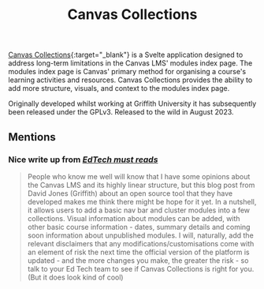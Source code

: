 ﻿---
backlinks:
- title: Why combine mkdocs with Foam
  url: /colophon/why-mkdocs-foam.html
- title: CASA Gallery
  url: /sense/CASA/casa-gallery.html
- title: Javascript REST API Client
  url: /sense/Web-development/javascript-rest-api-client.html
title: Canvas Collections
---
[Canvas Collections](https://djplaner.github.io/canvas-collections/){:target="_blank"} is a Svelte application designed to address long-term limitations in the Canvas LMS' modules index page. The modules index page is Canvas' primary method for organising a course's learning activities and resources. Canvas Collections provides the ability to add more structure, visuals, and context to the modules index page.

Originally developed whilst working at Griffith University it has subsequently been released under the GPLv3. Released to the wild in August 2023.

## Mentions 

### Nice write up from [_EdTech must reads_](https://edtechmustreads.substack.com/p/edtech-must-reads-1f9)

> People who know me well will know that I have some opinions about the Canvas LMS and its highly linear structure, but this blog post from David Jones (Griffith) about an open source tool that they have developed makes me think there might be hope for it yet. In a nutshell, it allows users to add a basic nav bar and cluster modules into a few collections. Visual information about modules can be added, with other basic course information - dates, summary details and coming soon information about unpublished modules. 
> I will, naturally, add the relevant disclaimers that any modifications/customisations come with an element of risk the next time the official version of the platform is updated - and the more changes you make, the greater the risk - so talk to your Ed Tech team to see if Canvas Collections is right for you. (But it does look kind of cool)